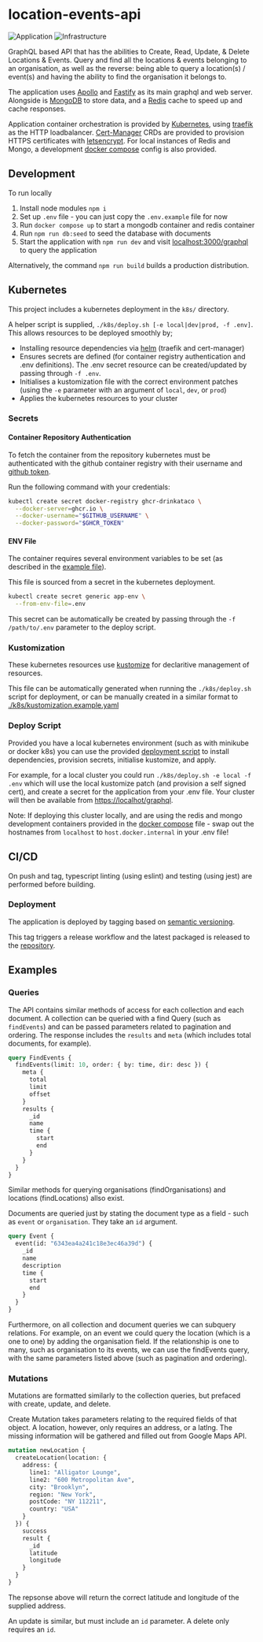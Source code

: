 # location-events-api

![Application](https://github.com/drinkataco/location-events-api/actions/workflows/application.yaml/badge.svg)
![Infrastructure](https://github.com/drinkataco/location-events-api/actions/workflows/infrastructure.yaml/badge.svg)

GraphQL based API that has the abilities to Create, Read, Update, & Delete Locations & Events. Query and find all the locations & events belonging to an organisation, as well as the reverse: being able to query a location(s) / event(s) and having the ability to find the organisation it belongs to.

The application uses [Apollo](https://www.apollographql.com/) and [Fastify](https://www.fastify.io/) as its main graphql and web server. Alongside is [MongoDB](https://www.mongodb.com/) to store data, and a [Redis](https://redis.io/) cache to speed up and cache responses.

Application container orchestration is provided by [Kubernetes](https://kubernetes.io/), using [traefik](https://traefik.io/) as the HTTP loadbalancer. [Cert-Manager](https://github.com/cert-manager/cert-manager/releases/) CRDs are provided to provision HTTPS certificates with [letsencrypt](https://letsencrypt.org/). For local instances of Redis and Mongo, a development [docker compose](./docker-compose.yml) config is also provided.

## Development

To run locally

1. Install node modules `npm i`
1. Set up `.env` file - you can just copy the `.env.example` file for now
1. Run `docker compose up` to start a mongodb container and redis container
1. Run `npm run db:seed` to seed the database with documents
1. Start the application with `npm run dev` and visit [localhost:3000/graphql](http://localhost:3000/graphql) to query the application

Alternatively, the command `npm run build` builds a production distribution.

## Kubernetes

This project includes a kubernetes deployment in the `k8s/` directory.

A helper script is supplied, `./k8s/deploy.sh [-e local|dev|prod, -f .env]`. This allows resources to be deployed smoothly by;

- Installing resource dependencies via [helm](https://helm.sh/docs/intro/install/) (traefik and cert-manager)
- Ensures secrets are defined (for container registry authentication and .env definitions). The .env secret resource can be created/updated by passing through `-f .env`.
- Initialises a kustomization file with the correct environment patches (using the `-e` parameter with an argument of `local`, `dev`, or `prod`)
- Applies the kubernetes resources to your cluster

### Secrets

#### Container Repository Authentication

To fetch the container from the repository kubernetes must be authenticated with the github container registry with their username and [github token](https://docs.github.com/en/packages/working-with-a-github-packages-registry/working-with-the-container-registry#authenticating-to-the-container-registry).

Run the following command with your credentials:

```bash
kubectl create secret docker-registry ghcr-drinkataco \
  --docker-server=ghcr.io \
  --docker-username="$GITHUB_USERNAME" \
  --docker-password="$GHCR_TOKEN"
```

#### ENV File

The container requires several environment variables to be set (as described in the [example file](./.env.example)).

This file is sourced from a secret in the kubernetes deployment.

```bash
kubectl create secret generic app-env \
  --from-env-file=.env
```

This secret can be automatically be created by passing through the `-f /path/to/.env` parameter to the deploy script.

### Kustomization

These kubernetes resources use [kustomize](https://kubernetes.io/docs/tasks/manage-kubernetes-objects/kustomization/) for declaritive management of resources.

This file can be automatically generated when running the `./k8s/deploy.sh` script for deployment, or can be manually created in a similar format to [./k8s/kustomization.example.yaml](./k8s/kustomization.example.yaml)

### Deploy Script

Provided you have a local kubernetes environment (such as with minikube or docker k8s) you can use the provided [deployment script](./k8s/deploy.sh) to install dependencies, provision secrets, initialise kustomize, and apply.

For example, for a local cluster you could run `./k8s/deploy.sh -e local -f .env` which will use the local kustomize patch (and provision a self signed cert), and create a secret for the application from your .env file. Your cluster will then be available from [https://localhot/graphql](https://localhost/graphql).

Note: If deploying this cluster locally, and are using the redis and mongo development containers provided in the [docker compose](./docker-compose.yml) file - swap out the hostnames from `localhost` to `host.docker.internal` in your .env file!

## CI/CD

On push and tag, typescript linting (using eslint) and testing (using jest) are performed before building.

### Deployment

The application is deployed by tagging based on [semantic versioning](https://semver.org/).

This tag triggers a release workflow and the latest packaged is released to the [repository](https://github.com/drinkataco?tab=packages&repo_name=location-events-api).

## Examples

### Queries

The API contains similar methods of access for each collection and each document. A collection can be queried with a find Query (such as `findEvents`) and can be passed parameters related to pagination and ordering. The response includes the `results` and `meta` (which includes total documents, for example).

```graphql
query FindEvents {
  findEvents(limit: 10, order: { by: time, dir: desc }) {
    meta {
      total
      limit
      offset
    }
    results {
      _id
      name
      time {
        start
        end
      }
    }
  }
}
```

Similar methods for querying organisations (findOrganisations) and locations (findLocations) allso exist.

Documents are queried just by stating the document type as a field - such as `event` or `organisation`. They take an `id` argument.

```graphql
query Event {
  event(id: "6343ea4a241c18e3ec46a39d") {
    _id
    name
    description
    time {
      start
      end
    }
  }
}
```

Furthermore, on all collection and document queries we can subquery relations. For example, on an event we could query the location (which is a one to one) by adding the organisation field. If the relationship is one to many, such as organisation to its events, we can use the findEvents query, with the same parameters listed above (such as pagination and ordering).

### Mutations

Mutations are formatted similarly to the collection queries, but prefaced with create, update, and delete.

Create Mutation takes parameters relating to the required fields of that object. A location, however, only requires an address, or a latlng. The missing information will be gathered and filled out from Google Maps API.

```graphql
mutation newLocation {
  createLocation(location: {
    address: {
      line1: "Alligator Lounge",
      line2: "600 Metropolitan Ave",
      city: "Brooklyn",
      region: "New York",
      postCode: "NY 112211",
      country: "USA"
    }
  }) {
    success
    result {
      _id
      latitude
      longitude
    }
  }
}
```

The repsonse above will return the correct latitude and longitude of the supplied address.

An update is similar, but must include an `id` parameter. A delete only requires an `id`.
